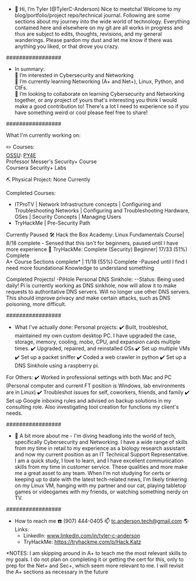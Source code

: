 - 👋 Hi, I’m Tyler (@TylerC-Anderson)
Nice to meetcha! Welcome to my blog/portfolio/project repo/technical journal. Following are some sections about my journey into the wide world of technology. Everything contained here and elsewhere on my git are all works in progress and thus are subject to edits, thoughts, revisions, and my general wanderings. Please pardon my dust and let me know if there was anything you liked, or that drove you crazy.


#################

- In summary:<br>
👀 I’m interested in Cybersecurity and Networking<br>
🌱 I’m currently learning Networking (A+ and Net+), Linux, Python, and CtFs.<br>
🤝 I’m looking to collaborate on learning Cybersecurity and Networking together, or any project of yours that's interesting you think I would make a good contribution to! There's a lot I need to experience so if you have something weird or cool please feel free to share!

#################

What I'm currently working on:

✏️ Courses:<br>
    [OSSU](https://github.com/ossu/computer-science): [PY4E](https://www.py4e.com/lessons)<br>
    Professor Messer's Security+ Course<br>
    Coursera Security+ Labs<br>

⛏️ Physical Project:   None Currently


Completed Courses:
  - ITProTV 
        | Network Infrastructure concepts
        | Configuring and Troubleshooting Networks
        | Configuring and Troubleshooting Hardware, OSes
        | Security Concepts
        | Managing Users
  - TryHackMe
        | Pre-Security Path

Currently Paused
🛠 Hack the Box Academy:   Linux Fundamentals Course| 8/18 complete - Sensed that this isn't for beginners,
                                                                      paused until I have more experience
👾 TryHackMe:             Complete (Security) Beginner| 17/33 (51%) Complete                                                                       
A+ Course Sections complete* | 11/18 (55%) Complete
  -Paused until I find I need more foundational Knowledge to understand something

Completed Projects!
-PiHole Personal DNS Sinkhole:
--Status: Being used daily! Pi is currently working as DNS sinkhole, now will allow it to make requests to authoritative DNS servers. Will no longer use other DNS servers. This should improve privacy and make certain attacks, such as DNS poisoning, more difficult.

#################

- What I've actually done:
Personal projects:
✔️ Built, troubleshot, maintained my own custom desktop PC. I have upgraded the case, storage, memory, cooling, mobo, CPU, and expansion cards multiple times.
✔️ Upgraded, repaired, and reinstalled OSs
✔️ Set up multiple VMs
✔️ Set up a packet sniffer
✔️ Coded a web crawler in python
✔️ Set up a DNS Sinkhole using a raspberry pi.

For Others:
✔️ Worked in professional settings with both Mac and PC (Personal computer and current FT position is Windows, lab environments are in Linux)
✔️ Troubleshot issues for self, coworkers, friends, and family
✔️ Set up Google inboxing rules and advised on backup solutions in my consulting role. Also investigating tool creation for functions my client's needs.

#################

- 🖖 A bit more about me - 
I'm diving headlong into the world of tech, specifically Cybersecurity and Networking. I have a wide range of skills from my time in retail to my experience as a biology research assistant and now my current position as an IT Technical Support Representative. I am a quick study, I love to learn, and I have excellent communication skills from my time in customer service. These qualities and more make me a great asset to any team. When I'm not studying for certs or keeping up to date with the latest tech-related news, I'm likely tinkering on my Linux VM, hanging with my partner and our cat, playing tabletop games or videogames with my friends, or watching something nerdy on TV.


#################

- How to reach me 
☎️ (907) 444-0405
📫 tc.anderson.tech@gmail.com
🌎 Links: 
    - LinkedIn: www.linkedin.com/in/tyler-c-anderson
    - TryHackMe: https://tryhackme.com/p/Hack.Katz


*NOTES: I am skipping around in A+ to teach me the most relevant skills to my goals. I do not plan on completing it or getting the cert for this, only to prep for the Net+ and Sec+, which seem more relevant to me. I will revisit the A+ sections as necessary in the future

<!---
TylerC-Anderson/TylerC-Anderson is a ✨ special ✨ repository because its `README.md` (this file) appears on your GitHub profile.
You can click the Preview link to take a look at your changes.
--->
